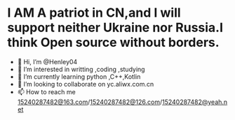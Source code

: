 # I AM A patriot in CN,and I will support neither Ukraine nor Russia.I think Open source without borders.
- 👋 Hi, I’m @Henley04
- 👀 I’m interested in writting ,coding ,studying
- 🌱 I’m currently learning python ,C++,Kotlin
- 💞️ I’m looking to collaborate on yc.aliwx.com.cn
- 📫 How to reach me 15240287482@163.com/15240287482@126.com/15240287482@yeah.net

<!---
Henley04/Henley04 is a ✨ special ✨ repository because its `README.md` (this file) appears on your GitHub profile.
You can click the Preview link to take a look at your changes.
--->
